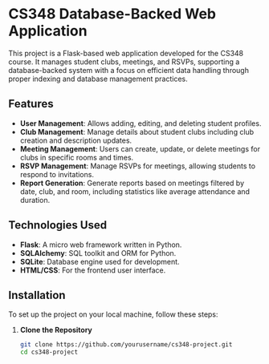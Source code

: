 # CS348 Database-Backed Web Application

This project is a Flask-based web application developed for the CS348 course. It manages student clubs, meetings, and RSVPs, supporting a database-backed system with a focus on efficient data handling through proper indexing and database management practices.

## Features

- **User Management**: Allows adding, editing, and deleting student profiles.
- **Club Management**: Manage details about student clubs including club creation and description updates.
- **Meeting Management**: Users can create, update, or delete meetings for clubs in specific rooms and times.
- **RSVP Management**: Manage RSVPs for meetings, allowing students to respond to invitations.
- **Report Generation**: Generate reports based on meetings filtered by date, club, and room, including statistics like average attendance and duration.

## Technologies Used

- **Flask**: A micro web framework written in Python.
- **SQLAlchemy**: SQL toolkit and ORM for Python.
- **SQLite**: Database engine used for development.
- **HTML/CSS**: For the frontend user interface.

## Installation

To set up the project on your local machine, follow these steps:

1. **Clone the Repository**
   ```bash
   git clone https://github.com/yourusername/cs348-project.git
   cd cs348-project
